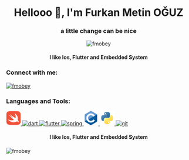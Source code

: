 <h1 align="center">Hellooo 👋, I'm Furkan Metin OĞUZ</h1>
<h3 align="center">a little change can be nice</h3>
<div align="center" width="50">
    <img src="https://github.com/SP-XD/SP-XD/blob/main/images/dev-working_rounded.gif?raw=true"
        href="https://github.com/fmobey" alt="fmobey" width="550" /><br>

</div>
<h4 align="center">I like Ios, Flutter and Embedded System</h4>

<h3 align="left">Connect with me:</h3>
<p align="left">
    <a href="https://instagram.com/fmobey" target="blank"><img align="center"
            src="https://raw.githubusercontent.com/rahuldkjain/github-profile-readme-generator/master/src/images/icons/Social/instagram.svg"
            alt="fmobey" height="30" width="40" /></a>
</p>

<h3 align="left">Languages and Tools:</h3>

<p align="left">
    <a href="https://developer.apple.com/swift/" target="_blank" rel="noreferrer"> <img
        src="https://raw.githubusercontent.com/devicons/devicon/master/icons/swift/swift-original.svg" alt="swift"
        width="40" height="40" /> </a> 
        <a href="https://dart.dev" target="_blank"> <img
            src="https://www.vectorlogo.zone/logos/dartlang/dartlang-icon.svg" alt="dart" width="40" height="40" /> </a>
    <a href="https://flutter.dev" target="_blank"> <img
            src="https://www.vectorlogo.zone/logos/flutterio/flutterio-icon.svg" alt="flutter" width="40" height="40" />
    </a> 
    <a
    href="https://spring.io/" target="_blank" rel="noreferrer"> <img
        src="https://www.vectorlogo.zone/logos/springio/springio-icon.svg" alt="spring" width="40" height="40" />
</a> 
<a href="https://www.cprogramming.com/" target="_blank"> <img
    src="https://raw.githubusercontent.com/devicons/devicon/master/icons/c/c-original.svg" alt="c" width="40"
    height="40" /> </a> <a href="https://www.python.org" target="_blank"> <img
    src="https://raw.githubusercontent.com/devicons/devicon/master/icons/python/python-original.svg"
    alt="python" width="40" height="40" /> </a>
    <a href="https://git-scm.com/" target="_blank" rel="noreferrer"> <img
        src="https://www.vectorlogo.zone/logos/git-scm/git-scm-icon.svg" alt="git" width="40" height="40" /> </a>
        

</p>
<h4 align="center">I like Ios, Flutter and Embedded System</h4>
<h4 align="center"></h4>
<h4 align="center"></h4>

</p>
<p><img align="center"
        src="https://github-readme-stats.vercel.app/api/top-langs?username=fmobey&show_icons=true&theme=tokyonight&locale=en&layout=compact"
        alt="fmobey" />
</p>
